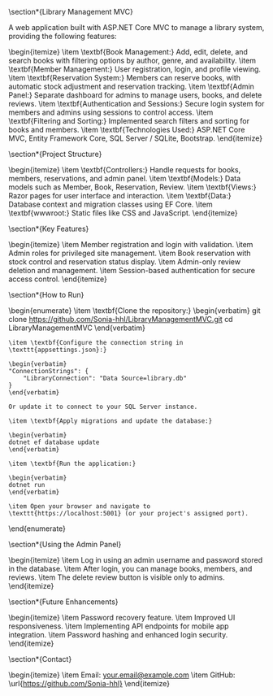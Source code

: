 \section*{Library Management MVC}

A web application built with ASP.NET Core MVC to manage a library system, providing the following features:

\begin{itemize}
    \item \textbf{Book Management:} Add, edit, delete, and search books with filtering options by author, genre, and availability.
    \item \textbf{Member Management:} User registration, login, and profile viewing.
    \item \textbf{Reservation System:} Members can reserve books, with automatic stock adjustment and reservation tracking.
    \item \textbf{Admin Panel:} Separate dashboard for admins to manage users, books, and delete reviews.
    \item \textbf{Authentication and Sessions:} Secure login system for members and admins using sessions to control access.
    \item \textbf{Filtering and Sorting:} Implemented search filters and sorting for books and members.
    \item \textbf{Technologies Used:} ASP.NET Core MVC, Entity Framework Core, SQL Server / SQLite, Bootstrap.
\end{itemize}

\section*{Project Structure}

\begin{itemize}
    \item \textbf{Controllers:} Handle requests for books, members, reservations, and admin panel.
    \item \textbf{Models:} Data models such as Member, Book, Reservation, Review.
    \item \textbf{Views:} Razor pages for user interface and interaction.
    \item \textbf{Data:} Database context and migration classes using EF Core.
    \item \textbf{wwwroot:} Static files like CSS and JavaScript.
\end{itemize}

\section*{Key Features}

\begin{itemize}
    \item Member registration and login with validation.
    \item Admin roles for privileged site management.
    \item Book reservation with stock control and reservation status display.
    \item Admin-only review deletion and management.
    \item Session-based authentication for secure access control.
\end{itemize}

\section*{How to Run}

\begin{enumerate}
    \item \textbf{Clone the repository:}
    \begin{verbatim}
    git clone https://github.com/Sonia-hhl/LibraryManagementMVC.git
    cd LibraryManagementMVC
    \end{verbatim}

    \item \textbf{Configure the connection string in \texttt{appsettings.json}:}

    \begin{verbatim}
    "ConnectionStrings": {
        "LibraryConnection": "Data Source=library.db"
    }
    \end{verbatim}

    Or update it to connect to your SQL Server instance.

    \item \textbf{Apply migrations and update the database:}

    \begin{verbatim}
    dotnet ef database update
    \end{verbatim}

    \item \textbf{Run the application:}

    \begin{verbatim}
    dotnet run
    \end{verbatim}

    \item Open your browser and navigate to \texttt{https://localhost:5001} (or your project's assigned port).
\end{enumerate}

\section*{Using the Admin Panel}

\begin{itemize}
    \item Log in using an admin username and password stored in the database.
    \item After login, you can manage books, members, and reviews.
    \item The delete review button is visible only to admins.
\end{itemize}

\section*{Future Enhancements}

\begin{itemize}
    \item Password recovery feature.
    \item Improved UI responsiveness.
    \item Implementing API endpoints for mobile app integration.
    \item Password hashing and enhanced login security.
\end{itemize}

\section*{Contact}

\begin{itemize}
    \item Email: your.email@example.com
    \item GitHub: \url{https://github.com/Sonia-hhl}
\end{itemize}
